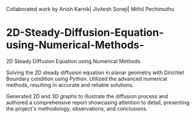 
Collaborated work by Anish Karnik| Jivitesh Soneji| Mithil Pechimuthu
# 2D-Steady-Diffusion-Equation-using-Numerical-Methods-
2D Steady Diffusion Equation using Numerical Methods     

Solving the 2D steady diffusion equation in planar geometry with Dirichlet Boundary condition using Python. Utilized the advanced numerical methods, resulting in accurate and reliable solutions.

Generated 2D and 3D graphs to illustrate the diffusion process and authored a comprehensive report showcasing attention to detail, presenting the project's methodology, observations, and conclusions.
